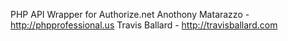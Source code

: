 PHP API Wrapper for Authorize.net
Anothony Matarazzo - http://phpprofessional.us
Travis Ballard - http://travisballard.com
